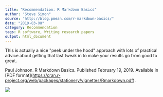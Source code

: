 ```yaml
---
title: "Recommendation: R Markdown Basics"
author: "Steve Simon"
source: "http://blog.pmean.com/r-markdown-basics/"
date: "2019-03-08"
category: Recommendation
tags: R software, Writing research papers
output: html_document
---
```


This is actually a nice "peek under the hood" approach with lots of
practical advice about getting that last tweak in to make your results
go from good to great.

<!---More--->

Paul Johnson. R Markdown Basics. Published February 19, 2019. Available
in \[PDF
format\](https://cran.r-project.org/web/packages/stationery/vignettes/Rmarkdown.pdf).

![](../../web/images/r-markdown-basics01.png)




